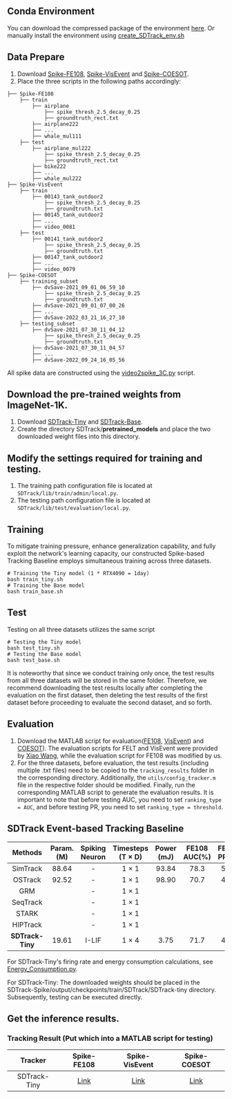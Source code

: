 ## Conda Environment
You can download the compressed package of the environment [here](https://drive.google.com/file/d/1bHu7CbM6TiSXNXnMbfj8W-eUNvO_4wyA/view?usp=sharing). Or manually install the environment using [create_SDTrack_env.sh](https://github.com/YmShan/SDTrack/blob/main/create_SDTrack_env.sh)

## Data Prepare
1. Download [Spike-FE108](), [Spike-VisEvent]() and [Spike-COESOT]().
2. Place the three scripts in the following paths accordingly:
```
├── Spike-FE108
    ├── train
        ├── airplane
            ├── spike_thresh_2.5_decay_0.25
            ├── groundtruth_rect.txt
        ├── airplane222
        ├── ...
        ├── whale_mul111
    ├── test
        ├── airplane_mul222
            ├── spike_thresh_2.5_decay_0.25
            ├── groundtruth_rect.txt
        ├── bike222
        ├── ...
        ├── whale_mul222
├── Spike-VisEvent
    ├── train
        ├── 00143_tank_outdoor2
            ├── spike_thresh_2.5_decay_0.25
            ├── groundtruth.txt
        ├── 00145_tank_outdoor2
        ├── ...
        ├── video_0081
    ├── test
        ├── 00141_tank_outdoor2
            ├── spike_thresh_2.5_decay_0.25
            ├── groundtruth.txt
        ├── 00147_tank_outdoor2
        ├── ...
        ├── video_0079
├── Spike-COESOT
    ├── training_subset
        ├── dvSave-2021_09_01_06_59_10
            ├── spike_thresh_2.5_decay_0.25
            ├── groundtruth.txt
        ├── dvSave-2021_09_01_07_00_26
        ├── ...
        ├── dvSave-2022_03_21_16_27_10
    ├── testing_subset
        ├── dvSave-2021_07_30_11_04_12
            ├── spike_thresh_2.5_decay_0.25
            ├── groundtruth.txt
        ├── dvSave-2021_07_30_11_04_57
        ├── ...
        ├── dvSave-2022_09_24_16_05_56
```
All spike data are constructed using the [video2spike_3C.py](https://github.com/YmShan/SDTrack/blob/main/SDTrack-Spike/video2spike_3C.py) script.
## Download the pre-trained weights from ImageNet-1K.
1. Download [SDTrack-Tiny](https://drive.google.com/file/d/1OcXHCnibEv9F40gw5VwGO90adtE6E0Ik/view?usp=sharing) and [SDTrack-Base](https://drive.google.com/file/d/1maJd0td46oxHACeBk2Vc90a__VyDAeWj/view?usp=sharing).
2. Create the directory SDTrack/**pretrained_models** and place the two downloaded weight files into this directory.

## Modify the settings required for training and testing.
1. The training path configuration file is located at `SDTrack/lib/train/admin/local.py`.
2. The testing path configuration file is located at `SDTrack/lib/test/evaluation/local.py`.

## Training
To mitigate training pressure, enhance generalization capability, and fully exploit the network's learning capacity, our constructed Spike-based Tracking Baseline employs simultaneous training across three datasets.
```
# Training the Tiny model (1 * RTX4090 = 1day)
bash train_tiny.sh
# Training the Base model
bash train_base.sh
```

## Test
Testing on all three datasets utilizes the same script
```
# Testing the Tiny model
bash test_tiny.sh
# Testing the Base model
bash test_base.sh
```
It is noteworthy that since we conduct training only once, the test results from all three datasets will be stored in the same folder. Therefore, we recommend downloading the test results locally after completing the evaluation on the first dataset, then deleting the test results of the first dataset before proceeding to evaluate the second dataset, and so forth.


## Evaluation
1. Download the MATLAB script for evaluation([FE108](https://drive.google.com/file/d/1sf2pSOAYAcsWbnxC2brsG_QnzvMP0rrJ/view?usp=sharing), [VisEvent](https://drive.google.com/file/d/1QgZEMbnJifpSFjnUJIVlL9D3_AeOZWYf/view?usp=sharing)) and [COESOT](https://drive.google.com/file/d/1LR_9PgqlsxrSKfIKpT84gmWUHF_LBrcC/view?usp=sharing)). The evaluation scripts for FELT and VisEvent were provided by [Xiao Wang](https://github.com/wangxiao5791509), while the evaluation script for FE108 was modified by us.
2. For the three datasets, before evaluation, the test results (including multiple .txt files) need to be copied to the `tracking_results` folder in the corresponding directory. Additionally, the `utils/config_tracker.m` file in the respective folder should be modified. Finally, run the corresponding MATLAB script to generate the evaluation results. It is important to note that before testing AUC, you need to set `ranking_type = AUC`, and before testing PR, you need to set `ranking_type = threshold`. 

## SDTrack Event-based Tracking Baseline
| Methods        | Param. (M) | Spiking Neuron | Timesteps (T × D) | Power (mJ) | FE108 AUC(%) | FE108 PR(%) | VisEvent AUC(%) | VisEvent PR(%) | COESOT AUC(%) | COESOT PR(%) |Weight|
|:----------------:|:------------:|:----------------:|:-------------------:|:------------:|:--------------:|:-------------:|:-------------:|:------------:|:-----------------:|:----------------:|:-:|
| SimTrack | 88.64 | -          | 1 × 1            |   93.84    |  78.3     | 52.1   |  62.1   | 44.8  |  69.8     |  50.3     |[Link](https://drive.google.com/file/d/1u8vMDMgxQidAQ2o_HXev0aAV0udB8e-a/view?usp=sharing)|
| OSTrack | 92.52 | -          | 1 × 1            |  98.90   | 70.7   |46.4  | 65.6   |47.8  |   76.4   |  56.7   |[Link](https://drive.google.com/file/d/1R4v-X29k-sXqhP1iUS2jnRBx26lUYxy4/view?usp=sharing)|
| GRM | | -          | 1 × 1            |    |      |  |   | |     |      |[Link](https://drive.google.com/file/d/1GCl7fGkMMKoy9rINy-JiLYC9tp_oFREj/view?usp=sharing)|
| SeqTrack | | -          | 1 × 1            |    |      |  |   | |     |      ||
| STARK | | -          | 1 × 1            |    |      |  |   | |     |      ||
| HIPTrack | | -          | 1 × 1            |    |      |  |   | |     |      ||
| **SDTrack-Tiny** | 19.61 | I-LIF          | 1 × 4             |  3.75      |   71.7       |   47.1      |    59.1     |   42.3     |   67.2          |   50.3         |[Link](https://drive.google.com/file/d/13Vpan239XkEH03ZoPTyGYQ_JMPgKoRDv/view?usp=sharing)|

For SDTrack-Tiny's firing rate and energy consumption calculations, see [Energy_Consumption.py](https://github.com/YmShan/SDTrack/blob/main/SDTrack-Spike/Energy_Consumption.py).

For SDTrack-Tiny: The downloaded weights should be placed in the SDTrack-Spike/output/checkpoints/train/SDTrack/SDTrack-tiny directory. Subsequently, testing can be executed directly.

## Get the inference results.


### Tracking Result (Put which into a MATLAB script for testing)
|Tracker|Spike-FE108|Spike-VisEvent|Spike-COESOT|
|:-:|:-:|:-:|:-:|
|SDTrack-Tiny|[Link](https://drive.google.com/file/d/1mdA4pKtX4AOY4EzsRnlgO3dX-l1mUh8K/view?usp=sharing)|[Link](https://drive.google.com/file/d/1GVKxlTXcSRynsSlSVfu3mpOjCTXz_JVj/view?usp=sharing)|[Link](https://drive.google.com/file/d/1sB1ziRP7QEioZayfWuEn54VgYfE8MXRY/view?usp=sharing)|


